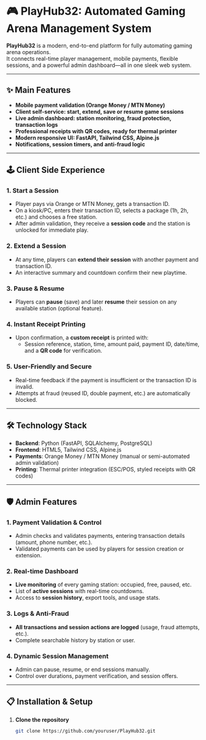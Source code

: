 # 🎮 PlayHub32: Automated Gaming Arena Management System

**PlayHub32** is a modern, end-to-end platform for fully automating gaming arena operations.  
It connects real-time player management, mobile payments, flexible sessions, and a powerful admin dashboard—all in one sleek web system.

---

## ✨ Main Features

- **Mobile payment validation (Orange Money / MTN Money)**
- **Client self-service: start, extend, save or resume game sessions**
- **Live admin dashboard: station monitoring, fraud protection, transaction logs**
- **Professional receipts with QR codes, ready for thermal printer**
- **Modern responsive UI: FastAPI, Tailwind CSS, Alpine.js**
- **Notifications, session timers, and anti-fraud logic**

---

## 🕹️ Client Side Experience

### 1. Start a Session
- Player pays via Orange or MTN Money, gets a transaction ID.
- On a kiosk/PC, enters their transaction ID, selects a package (1h, 2h, etc.) and chooses a free station.
- After admin validation, they receive a **session code** and the station is unlocked for immediate play.

### 2. Extend a Session
- At any time, players can **extend their session** with another payment and transaction ID.
- An interactive summary and countdown confirm their new playtime.

### 3. Pause & Resume
- Players can **pause** (save) and later **resume** their session on any available station (optional feature).

### 4. Instant Receipt Printing
- Upon confirmation, a **custom receipt** is printed with:
  - Session reference, station, time, amount paid, payment ID, date/time, and a **QR code** for verification.

### 5. User-Friendly and Secure
- Real-time feedback if the payment is insufficient or the transaction ID is invalid.
- Attempts at fraud (reused ID, double payment, etc.) are automatically blocked.

---

## 🛠️ Technology Stack

- **Backend**: Python (FastAPI, SQLAlchemy, PostgreSQL)
- **Frontend**: HTML5, Tailwind CSS, Alpine.js
- **Payments**: Orange Money / MTN Money (manual or semi-automated admin validation)
- **Printing**: Thermal printer integration (ESC/POS, styled receipts with QR codes)

---

## 🛡️ Admin Features

### 1. Payment Validation & Control
- Admin checks and validates payments, entering transaction details (amount, phone number, etc.).
- Validated payments can be used by players for session creation or extension.

### 2. Real-time Dashboard
- **Live monitoring** of every gaming station: occupied, free, paused, etc.
- List of **active sessions** with real-time countdowns.
- Access to **session history**, export tools, and usage stats.

### 3. Logs & Anti-Fraud
- **All transactions and session actions are logged** (usage, fraud attempts, etc.).
- Complete searchable history by station or user.

### 4. Dynamic Session Management
- Admin can pause, resume, or end sessions manually.
- Control over durations, payment verification, and session offers.

---

## 📋 Installation & Setup

1. **Clone the repository**
   ```bash
   git clone https://github.com/youruser/PlayHub32.git
